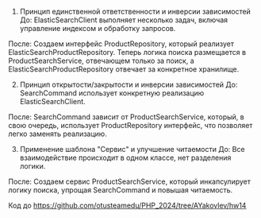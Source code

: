 1. Принцип единственной ответственности и инверсии зависимостей
До: ElasticSearchClient выполняет несколько задач, включая управление индексом и обработку запросов.

После: Создаем интерфейс ProductRepository, который реализует ElasticSearchProductRepository. Теперь логика поиска размещается в ProductSearchService, отвечающем только за поиск, а ElasticSearchProductRepository отвечает за конкретное хранилище.

2. Принцип открытости/закрытости и инверсии зависимостей
До: SearchCommand использует конкретную реализацию ElasticSearchClient.

После: SearchCommand зависит от ProductSearchService, который, в свою очередь, использует ProductRepository интерфейс, что позволяет легко заменять реализацию.

3. Применение шаблона "Сервис" и улучшение читаемости
До: Все взаимодействие происходит в одном классе, нет разделения логики.

После: Создаем сервис ProductSearchService, который инкапсулирует логику поиска, упрощая SearchCommand и повышая читаемость.

Код до https://github.com/otusteamedu/PHP_2024/tree/AYakovlev/hw14